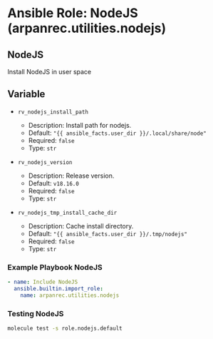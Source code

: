 # Ansible Role: NodeJS (arpanrec.utilities.nodejs)

## NodeJS

Install NodeJS in user space

## Variable

- `rv_nodejs_install_path`

  - Description: Install path for nodejs.
  - Default: `"{{ ansible_facts.user_dir }}/.local/share/node"`
  - Required: `false`
  - Type: `str`

- `rv_nodejs_version`

  - Description: Release version.
  - Default: `v18.16.0`
  - Required: `false`
  - Type: `str`

- `rv_nodejs_tmp_install_cache_dir`
  - Description: Cache install directory.
  - Default: `"{{ ansible_facts.user_dir }}/.tmp/nodejs"`
  - Required: `false`
  - Type: `str`

### Example Playbook NodeJS

```yaml
- name: Include NodeJS
  ansible.builtin.import_role:
    name: arpanrec.utilities.nodejs
```

### Testing NodeJS

```bash
molecule test -s role.nodejs.default
```

